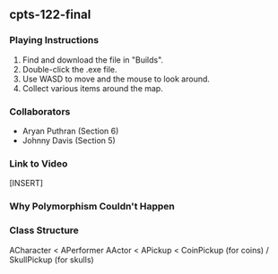 ## cpts-122-final

### Playing Instructions
1. Find and download the file in "Builds".
2. Double-click the .exe file.
3. Use WASD to move and the mouse to look around.
4. Collect various items around the map.

### Collaborators
- Aryan Puthran (Section 6)
- Johnny Davis (Section 5)

### Link to Video
[INSERT]


### Why Polymorphism Couldn't Happen


### Class Structure
ACharacter < APerformer
AActor < APickup < CoinPickup (for coins) / SkullPickup (for skulls)
